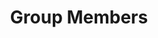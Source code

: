 ---
layout: group_members
permalink: /people/
title: Group Members
description: 
nav: true
nav_order: 2

profiles:
  - category: Faculty
    align: left
    image: TKRusch.jpeg
    content: about_tkrusch.md
    image_circular: false
  - category: PhD Students
    align: left
    image: shlomo.png
    content: about_shlomo.md
    image_circular: false
  - category: PhD Students
    align: left
    image: p_nazari.jpeg
    content: about_pnazari.md
    image_circular: false
  - category: PhD Students
    align: left
    image: dennis.jpg
    content: about_dennis.md
    image_circular: false
---